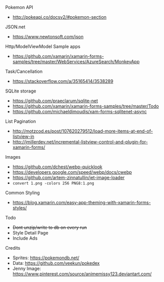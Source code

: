 ﻿Pokemon API
- http://pokeapi.co/docsv2/#pokemon-section

JSON.net
- https://www.newtonsoft.com/json

Http/ModelViewModel Sample apps
- https://github.com/xamarin/xamarin-forms-samples/tree/master/WebServices/AzureSearch/MonkeyApp

Task/Cancellation
- https://stackoverflow.com/a/35165414/3538289

SQLite storage
- https://github.com/praeclarum/sqlite-net
- https://github.com/xamarin/xamarin-forms-samples/tree/master/Todo
- https://github.com/michaeldimoudis/xam-forms-sqlitenet-async

List Pagination
- http://motzcod.es/post/107620279512/load-more-items-at-end-of-listview-in
- http://jmillerdev.net/incremental-listview-control-and-plugin-for-xamarin-forms/

Images
- https://github.com/dchest/webp-quicklook
- https://developers.google.com/speed/webp/docs/cwebp
- https://github.com/artem-zinnatullin/jet-image-loader
- `convert 1.png -colors 256 PNG8:1.png`

Common Styling 
- https://blog.xamarin.com/easy-app-theming-with-xamarin-forms-styles/

Todo
- ~~Dont unzip/write to db on every run~~
- Style Detail Page
- Include Ads


Credits
- Sprites:     https://pokemondb.net/
- Data:        https://github.com/veekun/pokedex
- Jenny Image: https://www.pinterest.com/source/animemissy123.deviantart.com/